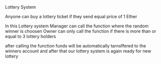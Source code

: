 Lottery System

Anyone can buy a lottery ticket if they send equal price of 1 Ether

In this Lottery system Manager can call the function where the random winner is choosen
Owner can only call the function if there is more than or equal to 3 lottery holders

after calling the function funds will be automatically tarnsffered to the winners account
and after that our lottery system is again ready for new lottery
